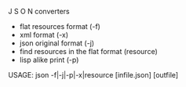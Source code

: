 
 J S O N   converters

 - flat resources format (-f)
 - xml format (-x)
 - json original format (-j)
 - find resources in the flat format (resource)
 - lisp alike print (-p)

 USAGE: json -f|-j|-p|-x|resource [infile.json] [outfile]

